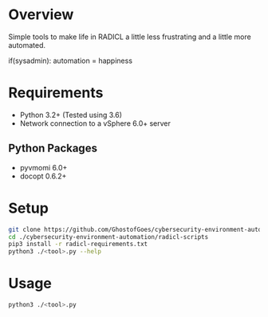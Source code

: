 # Overview
Simple tools to make life in RADICL a little less frustrating and a little more automated.

if(sysadmin): 
    automation = happiness

# Requirements
* Python 3.2+ (Tested using 3.6)
* Network connection to a vSphere 6.0+ server

## Python Packages
* pyvmomi 6.0+
* docopt 0.6.2+

# Setup

```bash
git clone https://github.com/GhostofGoes/cybersecurity-environment-automation.git
cd ./cybersecurity-environment-automation/radicl-scripts
pip3 install -r radicl-requirements.txt
python3 ./<tool>.py --help
```

# Usage

```bash
python3 ./<tool>.py
```


